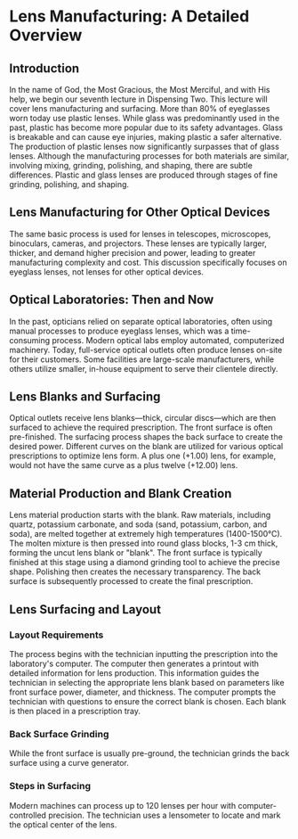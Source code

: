 # Lens Manufacturing: A Detailed Overview

## Introduction

In the name of God, the Most Gracious, the Most Merciful, and with His help, we begin our seventh lecture in Dispensing Two. This lecture will cover lens manufacturing and surfacing.  More than 80% of eyeglasses worn today use plastic lenses. While glass was predominantly used in the past, plastic has become more popular due to its safety advantages. Glass is breakable and can cause eye injuries, making plastic a safer alternative.  The production of plastic lenses now significantly surpasses that of glass lenses. Although the manufacturing processes for both materials are similar, involving mixing, grinding, polishing, and shaping, there are subtle differences. Plastic and glass lenses are produced through stages of fine grinding, polishing, and shaping.

## Lens Manufacturing for Other Optical Devices

The same basic process is used for lenses in telescopes, microscopes, binoculars, cameras, and projectors. These lenses are typically larger, thicker, and demand higher precision and power, leading to greater manufacturing complexity and cost.  This discussion specifically focuses on eyeglass lenses, not lenses for other optical devices.

## Optical Laboratories: Then and Now

In the past, opticians relied on separate optical laboratories, often using manual processes to produce eyeglass lenses, which was a time-consuming process.  Modern optical labs employ automated, computerized machinery. Today, full-service optical outlets often produce lenses on-site for their customers. Some facilities are large-scale manufacturers, while others utilize smaller, in-house equipment to serve their clientele directly.

## Lens Blanks and Surfacing

Optical outlets receive lens blanks—thick, circular discs—which are then surfaced to achieve the required prescription. The front surface is often pre-finished.  The surfacing process shapes the back surface to create the desired power.  Different curves on the blank are utilized for various optical prescriptions to optimize lens form.  A plus one (+1.00) lens, for example, would not have the same curve as a plus twelve (+12.00) lens.

## Material Production and Blank Creation

Lens material production starts with the blank.  Raw materials, including quartz, potassium carbonate, and soda (sand, potassium, carbon, and soda), are melted together at extremely high temperatures (1400-1500°C). The molten mixture is then pressed into round glass blocks, 1-3 cm thick, forming the uncut lens blank or "blank".  The front surface is typically finished at this stage using a diamond grinding tool to achieve the precise shape.  Polishing then creates the necessary transparency.  The back surface is subsequently processed to create the final prescription.

## Lens Surfacing and Layout

### Layout Requirements

The process begins with the technician inputting the prescription into the laboratory's computer. The computer then generates a printout with detailed information for lens production. This information guides the technician in selecting the appropriate lens blank based on parameters like front surface power, diameter, and thickness.  The computer prompts the technician with questions to ensure the correct blank is chosen.  Each blank is then placed in a prescription tray.

### Back Surface Grinding

While the front surface is usually pre-ground, the technician grinds the back surface using a curve generator.

### Steps in Surfacing

Modern machines can process up to 120 lenses per hour with computer-controlled precision. The technician uses a lensometer to locate and mark the optical center of the lens.
